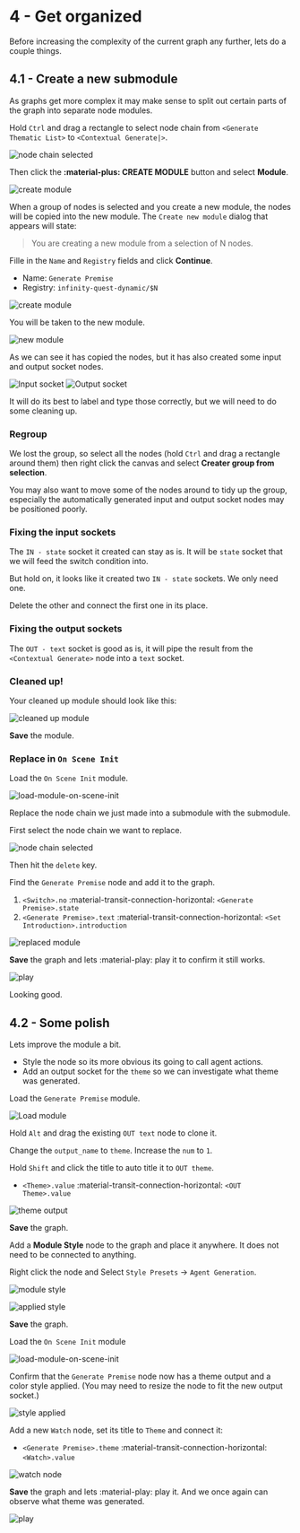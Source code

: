 # 4 - Get organized

Before increasing the complexity of the current graph any further, lets do a couple things.

## 4.1 - Create a new submodule

As graphs get more complex it may make sense to split out certain parts of the graph into separate node modules.

Hold `Ctrl` and drag a rectangle to select node chain from `<Generate Thematic List>` to `<Contextual Generate|>`.

![node chain selected](./img/4-0001.png)

Then click the **:material-plus: CREATE MODULE** button and select **Module**.

![create module](./img/4-0002.png)

When a group of nodes is selected and you create a new module, the nodes will be copied into the new module. The `Create new module` dialog that appears will state:

> You are creating a new module from a selection of N nodes.

Fille in the `Name` and `Registry` fields and click **Continue**.

- Name: `Generate Premise`
- Registry: `infinity-quest-dynamic/$N`

![create module](./img/4-0003.png)

You will be taken to the new module.

![new module](./img/4-0004.png)

As we can see it has copied the nodes, but it has also created some input and output socket nodes.

![Input socket](./img/4-0005.png) ![Output socket](./img/4-0006.png)

It will do its best to label and type those correctly, but we will need to do some cleaning up.

### Regroup

We lost the group, so select all the nodes (hold `Ctrl` and drag a rectangle around them) then right click the canvas and select **Creater group from selection**.

You may also want to move some of the nodes around to tidy up the group, especially the automatically generated input and output socket nodes may be positioned poorly.

### Fixing the input sockets

The `IN - state` socket it created can stay as is. It will be `state` socket that we will feed the switch condition into.

But hold on, it looks like it created two `IN - state` sockets. We only need one.

Delete the other and connect the first one in its place.

### Fixing the output sockets

The `OUT - text` socket is good as is, it will pipe the result from the `<Contextual Generate>` node into a `text` socket.

### Cleaned up!

Your cleaned up module should look like this:

![cleaned up module](./img/4-0007.png)

**Save** the module.

### Replace in `On Scene Init`

Load the `On Scene Init` module. 

![load-module-on-scene-init](./img/load-module-on-scene-init.png)

Replace the node chain we just made into a submodule with the submodule.

First select the node chain we want to replace.

![node chain selected](./img/4-0001.png)

Then hit the `delete` key.

Find the `Generate Premise` node and add it to the graph.

1. `<Switch>.no` :material-transit-connection-horizontal: `<Generate Premise>.state`
1. `<Generate Premise>.text` :material-transit-connection-horizontal: `<Set Introduction>.introduction`

![replaced module](./img/4-0008.png)

**Save** the graph and lets :material-play: play it to confirm it still works.

![play](./img/4-0009.png)

Looking good.

## 4.2 - Some polish

Lets improve the module a bit.

- Style the node so its more obvious its going to call agent actions.
- Add an output socket for the `theme` so we can investigate what theme was generated.

Load the `Generate Premise` module.

![Load module](./img/4-0010.png)

Hold `Alt` and drag the existing `OUT text` node to clone it.

Change the `output_name` to `theme`.
Increase the `num` to `1`.

Hold `Shift` and click the title to auto title it to `OUT theme`.

- `<Theme>.value` :material-transit-connection-horizontal: `<OUT Theme>.value`

![theme output](./img/4-0011.png)

**Save** the graph.

Add a **Module Style** node to the graph and place it anywhere. It does not need to be connected to anything.

Right click the node and Select `Style Presets` -> `Agent Generation`.

![module style](./img/4-0012.png)

![applied style](./img/4-0013.png)

**Save** the graph.

Load the `On Scene Init` module

![load-module-on-scene-init](./img/load-module-on-scene-init.png)


Confirm that the `Generate Premise` node now has a theme output and a color style applied. (You may need to resize the node to fit the new output socket.)

![style applied](./img/4-0014.png)

Add a new `Watch` node, set its title to `Theme` and connect it:

- `<Generate Premise>.theme` :material-transit-connection-horizontal: `<Watch>.value`

![watch node](./img/4-0015.png)

**Save** the graph and lets :material-play: play it. And we once again can observe what theme was generated.

![play](./img/4-0016.png)